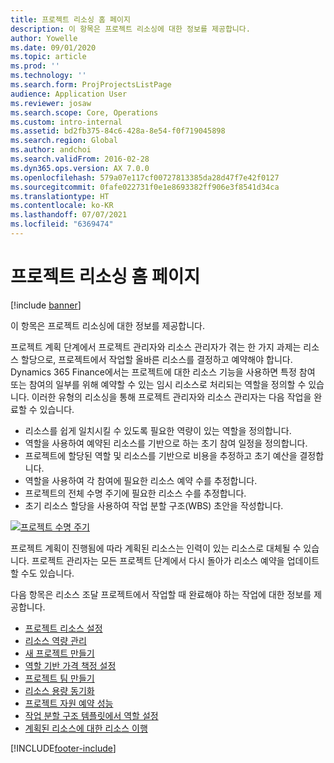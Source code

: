 ```yaml
---
title: 프로젝트 리소싱 홈 페이지
description: 이 항목은 프로젝트 리소싱에 대한 정보를 제공합니다.
author: Yowelle
ms.date: 09/01/2020
ms.topic: article
ms.prod: ''
ms.technology: ''
ms.search.form: ProjProjectsListPage
audience: Application User
ms.reviewer: josaw
ms.search.scope: Core, Operations
ms.custom: intro-internal
ms.assetid: bd2fb375-84c6-428a-8e54-f0f719045898
ms.search.region: Global
ms.author: andchoi
ms.search.validFrom: 2016-02-28
ms.dyn365.ops.version: AX 7.0.0
ms.openlocfilehash: 579a07e117cf00727813385da28d47f7e42f0127
ms.sourcegitcommit: 0fafe022731f0e1e8693382ff906e3f8541d34ca
ms.translationtype: HT
ms.contentlocale: ko-KR
ms.lasthandoff: 07/07/2021
ms.locfileid: "6369474"
---
```

# <a name="project-resourcing-home-page"></a>프로젝트 리소싱 홈 페이지

[!include [banner](../includes/banner.md)]

이 항목은 프로젝트 리소싱에 대한 정보를 제공합니다.

프로젝트 계획 단계에서 프로젝트 관리자와 리소스 관리자가 겪는 한 가지 과제는 리소스 할당으로, 프로젝트에서 작업할 올바른 리소스를 결정하고 예약해야 합니다. Dynamics 365 Finance에서는 프로젝트에 대한 리소스 기능을 사용하면 특정 참여 또는 참여의 일부를 위해 예약할 수 있는 임시 리소스로 처리되는 역할을 정의할 수 있습니다. 이러한 유형의 리소싱을 통해 프로젝트 관리자와 리소스 관리자는 다음 작업을 완료할 수 있습니다.

- 리소스를 쉽게 일치시킬 수 있도록 필요한 역량이 있는 역할을 정의합니다.
- 역할을 사용하여 예약된 리소스를 기반으로 하는 초기 참여 일정을 정의합니다.
- 프로젝트에 할당된 역할 및 리소스를 기반으로 비용을 추정하고 초기 예산을 결정합니다.
- 역할을 사용하여 각 참여에 필요한 리소스 예약 수를 추정합니다.
- 프로젝트의 전체 수명 주기에 필요한 리소스 수를 추정합니다.
- 초기 리소스 할당을 사용하여 작업 분할 구조(WBS) 초안을 작성합니다.

[![프로젝트 수명 주기](./media/projectresourcing02-1024x812.jpg)](./media/projectresourcing02.jpg)

프로젝트 계획이 진행됨에 따라 계획된 리소스는 인력이 있는 리소스로 대체될 수 있습니다. 프로젝트 관리자는 모든 프로젝트 단계에서 다시 돌아가 리소스 예약을 업데이트할 수도 있습니다.

다음 항목은 리소스 조달 프로젝트에서 작업할 때 완료해야 하는 작업에 대한 정보를 제공합니다.

- [프로젝트 리소스 설정](set-up-project-resources.md)
- [리소스 역량 관리](manage-resource-competencies.md)
- [새 프로젝트 만들기](create-new-project.md)
- [역할 기반 가격 책정 설정](set-up-role-based-pricing.md)
- [프로젝트 팀 만들기](create-project-team.md)
- [리소스 용량 동기화](synchronize-resource-capacity.md)
- [프로젝트 자원 예약 성능](project-scheduling-performance.md)
- [작업 분할 구조 템플릿에서 역할 설정](set-up-roles-wbs-template.md)
- [계획된 리소스에 대한 리소스 이행](resource-fulfillment-planned-resources.md)


[!INCLUDE[footer-include](../includes/footer-banner.md)]